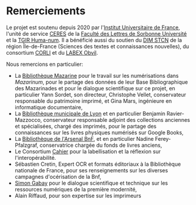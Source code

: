 # Remerciements

Le projet est soutenu depuis 2020 par l'[Institut Universitaire de France](https://www.iufrance.fr/), l'unité de service [CERES](http://ceres-sorbonne-universite.fr/) de la [Faculté des Lettres de Sorbonne Université](https://lettres.sorbonne-universite.fr/) et la [TGIR Huma-num](https://www.huma-num.fr/).
Il a bénéficié aussi du soutien du [DIM STCN](https://www.dim-humanites-numeriques.fr/) de la région Île-de-France (Sciences des textes et connaissances nouvelles), du consortium [CORLI](https://corli.huma-num.fr/) et du [LABEX Obvil](https://obvil.sorbonne-universite.fr/).

Nous remercions en particulier:
- La [Bibliothèque Mazarine](https://www.bibliotheque-mazarine.fr/) pour le travail sur les numérisations dans *Mazarinum*, pour le partage des données de leur Base Bibliographique des Mazarinades et pour le dialogue scientifique sur ce projet, en particulier Yann Sordet, son directeur, Christophe Vellet, conservateur responsable du patrimoine imprimé, et Gina Mars, ingénieure en informatique documentaire, 
- La [Bibliothèque municipale de Lyon](https://www.bm-lyon.fr/) et en particulier Benjamin Ravier-Mazzocco, conservateur responsable adjoint des collections anciennes et spécialisées, chargé des imprimés, pour le partage des connaissances sur les livres physiques numérisés sur Google Books,
- La [Bibliothèque de l'Arsenal BnF](https:/www.bnf.fr/fr/arsenal/), et en particulier Nadine Ferey-Pfalzgraf, conservatrice chargée du fonds de livres anciens,
- Le Consortium [Cahier](https://cahier.hypotheses.org/) pour la labellisation et la réflexion sur l'interopérabilité.
- Sébastien Cretin, Expert OCR et formats éditoriaux à la Bibliothèque nationale de France, pour ses renseignements sur les diverses campagnes d'océrisation de la Bnf,
- [Simon Gabay](https://cv.archives-ouvertes.fr/simon-gabay) pour le dialogue scientifique et technique sur les ressources numériques de la première modernité,
- Alain Riffaud, pour son expertise sur les imprimeurs

